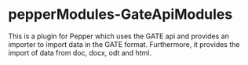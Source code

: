 # pepperModules-GateApiModules
This is a plugin for Pepper which uses the GATE api and provides an importer to import data in the GATE format. Furthermore, it provides the import of data from doc, docx, odt and html.
